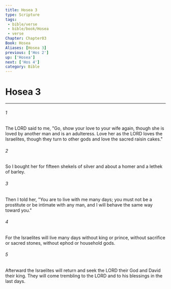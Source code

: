 ```yaml
---
title: Hosea 3
type: Scripture
tags:
 - bible/verse
 - bible/book/Hosea
 - verse
Chapter: Chapter03
Book: Hosea
Aliases: [Hosea 3]
previous: ['Hos 2']
up: ['Hosea']
next: ['Hos 4']
category: Bible
---
```

# Hosea 3

***


###### 1 
The LORD said to me, "Go, show your love to your wife again, though she is loved by another man and is an adulteress. Love her as the LORD loves the Israelites, though they turn to other gods and love the sacred raisin cakes." 

###### 2 
So I bought her for fifteen shekels of silver and about a homer and a lethek of barley. 

###### 3 
Then I told her, "You are to live with me many days; you must not be a prostitute or be intimate with any man, and I will behave the same way toward you." 

###### 4 
For the Israelites will live many days without king or prince, without sacrifice or sacred stones, without ephod or household gods. 

###### 5 
Afterward the Israelites will return and seek the LORD their God and David their king. They will come trembling to the LORD and to his blessings in the last days. 
